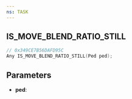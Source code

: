 ```yaml
---
ns: TASK
---
```

## IS_MOVE_BLEND_RATIO_STILL

```c
// 0x349CE7B56DAFD95C
Any IS_MOVE_BLEND_RATIO_STILL(Ped ped);
```

## Parameters
* **ped**:
